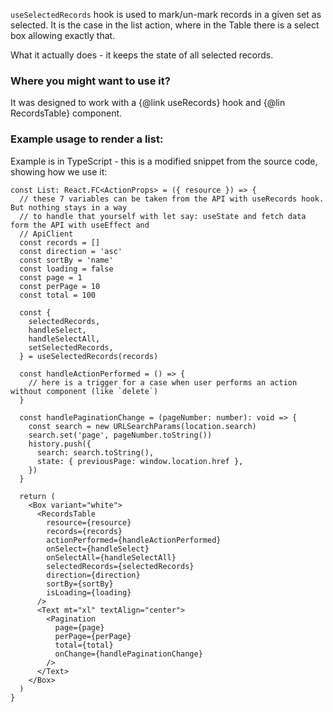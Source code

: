 `useSelectedRecords` hook is used to mark/un-mark records in a given set as selected. It is the
case in the list action, where in the Table there is a select box allowing exactly that.

What it actually does - it keeps the state of all selected records.

### Where you might want to use it?

It was designed to work with a {@link useRecords} hook and {@lin RecordsTable} component.

### Example usage to render a list:

Example is in TypeScript - this is a modified snippet from the source code, showing how we use it:

```tsx
const List: React.FC<ActionProps> = ({ resource }) => {
  // these 7 variables can be taken from the API with useRecords hook. But nothing stays in a way
  // to handle that yourself with let say: useState and fetch data form the API with useEffect and
  // ApiClient
  const records = []
  const direction = 'asc'
  const sortBy = 'name'
  const loading = false
  const page = 1
  const perPage = 10
  const total = 100

  const {
    selectedRecords,
    handleSelect,
    handleSelectAll,
    setSelectedRecords,
  } = useSelectedRecords(records)

  const handleActionPerformed = () => {
    // here is a trigger for a case when user performs an action without component (like `delete`)
  }
  
  const handlePaginationChange = (pageNumber: number): void => {
    const search = new URLSearchParams(location.search)
    search.set('page', pageNumber.toString())
    history.push({
      search: search.toString(),
      state: { previousPage: window.location.href },
    })
  }

  return (
    <Box variant="white">
      <RecordsTable
        resource={resource}
        records={records}
        actionPerformed={handleActionPerformed}
        onSelect={handleSelect}
        onSelectAll={handleSelectAll}
        selectedRecords={selectedRecords}
        direction={direction}
        sortBy={sortBy}
        isLoading={loading}
      />
      <Text mt="xl" textAlign="center">
        <Pagination
          page={page}
          perPage={perPage}
          total={total}
          onChange={handlePaginationChange}
        />
      </Text>
    </Box>
  )
}
```